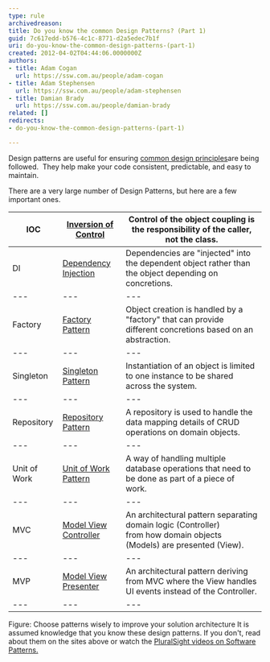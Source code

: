 ```yaml
---
type: rule
archivedreason: 
title: Do you know the common Design Patterns? (Part 1)
guid: 7c617edd-b576-4c1c-8771-d2a5edec7b1f
uri: do-you-know-the-common-design-patterns-(part-1)
created: 2012-04-02T04:44:06.0000000Z
authors:
- title: Adam Cogan
  url: https://ssw.com.au/people/adam-cogan
- title: Adam Stephensen
  url: https://ssw.com.au/people/adam-stephensen
- title: Damian Brady
  url: https://ssw.com.au/people/damian-brady
related: []
redirects:
- do-you-know-the-common-design-patterns-(part-1)

---
```


Design patterns are useful for ensuring [common design principles](/Pages/DoYouKnowCommonDesignPrinciples.aspx)are being followed.  They help make your code consistent, predictable, and easy to maintain.

<!--endintro-->

There are a very large number of Design Patterns, but here are a few important ones.


| IOC | [Inversion of Control](http&#58;//en.wikipedia.org/wiki/Inversion_of_control) | Control of the object coupling is the responsibility of the caller, not the class. |
| --- | --- | --- |
| DI | [Dependency Injection](http&#58;//en.wikipedia.org/wiki/Dependency_injection) | Dependencies are "injected" into the dependent object rather than the object depending on concretions. |
| --- | --- | --- |
| Factory | [Factory Pattern](http&#58;//en.wikipedia.org/wiki/Factory_pattern) | Object creation is handled by a "factory" that can provide different concretions based on an abstraction. |
| --- | --- | --- |
| Singleton | [Singleton Pattern](http&#58;//en.wikipedia.org/wiki/Singleton_pattern) | Instantiation of an object is limited to one instance to be shared across the system. |
| --- | --- | --- |
| Repository | [Repository Pattern](http&#58;//msdn.microsoft.com/en-us/library/ff649690.aspx) | A repository is used to handle the data mapping details of CRUD operations on domain objects. |
| --- | --- | --- |
| Unit of Work | [Unit of Work Pattern](http&#58;//msdn.microsoft.com/en-us/magazine/dd882510.aspx) | A way of handling multiple database operations that need to be done as part of a piece of work. |
| --- | --- | --- |
| MVC | [Model View Controller](http&#58;//en.wikipedia.org/wiki/Model%e2%80%93view%e2%80%93controller) | An architectural pattern separating domain logic (Controller) from how domain objects (Models) are presented (View). |
| --- | --- | --- |
| MVP | [Model View Presenter](http&#58;//en.wikipedia.org/wiki/Model_View_Presenter) | An architectural pattern deriving from MVC where the View handles UI events instead of the Controller. |
| --- | --- | --- |

Figure: Choose patterns wisely to improve your solution architecture
It is assumed knowledge that you know these design patterns. If you don't, read about them on the sites above or watch the [PluralSight videos on Software Patterns.](http&#58;//www.pluralsight-training.net/microsoft/courses/TableOfContents?courseName=patterns-library)
